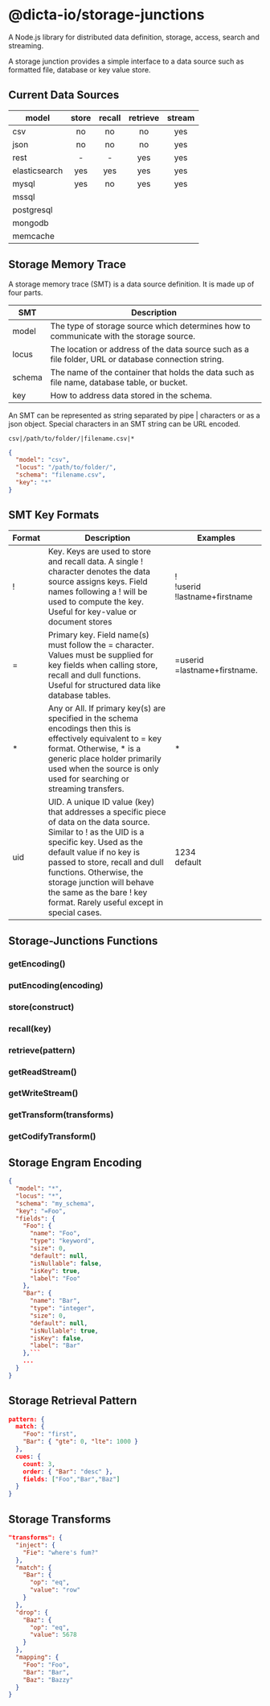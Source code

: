 # @dicta-io/storage-junctions

A Node.js library for distributed data definition, storage, access, search and streaming.

A storage junction provides a simple interface to a data source such as formatted file, database or key value store.

## Current Data Sources

| model | store | recall | retrieve | stream |
| --- | :---: | :---: | :---: | :---: |
| csv | no | no | no | yes |
| json | no | no | no | yes |
| rest | - | - | yes | yes |
| elasticsearch | yes | yes | yes | yes |
| mysql | yes | no | yes | yes |
| mssql | | | |
| postgresql | | | |
| mongodb | | | |
| memcache | | | |

## Storage Memory Trace

A storage memory trace (SMT) is a data source definition.  It is made up of four parts.

| SMT | Description |
| --- | --- |
| model | The type of storage source which determines how to communicate with the storage source. |
| locus | The location or address of the data source such as a file folder, URL or database connection string. |
| schema | The name of the container that holds the data such as file name, database table, or bucket. |
| key | How to address data stored in the schema. | 

An SMT can be represented as string separated by pipe | characters or as a json object. Special characters in an SMT string can be URL encoded.

```
csv|/path/to/folder/|filename.csv|*
```

```json
{
  "model": "csv",
  "locus": "/path/to/folder/",
  "schema": "filename.csv",
  "key": "*"
}
````
## SMT Key Formats

| Format | Description | Examples |
| --- | --- | --- |
| ! | Key. Keys are used to store and recall data. A single ! character denotes the data source assigns keys.  Field names following a ! will be used to compute the key. Useful for key-value or document stores | !<br /> !userid<br/> !lastname+firstname |
| = | Primary key. Field name(s) must follow the = character.  Values must be supplied for key fields when calling store, recall and dull functions. Useful for structured data like database tables. | =userid<br/> =lastname+firstname. |
| * | Any or All. If primary key(s) are specified in the schema encodings then this is effectively equivalent to = key format. Otherwise, * is a generic place holder primarily used when the source is only used for searching or streaming transfers. | * |
| uid | UID. A unique ID value (key) that addresses a specific piece of data on the data source. Similar to ! as the UID is a specific key. Used as the default value if no key is passed to store, recall and dull functions. Otherwise, the storage junction will behave the same as the bare ! key format. Rarely useful except in special cases. | 1234<br /> default |

## Storage-Junctions Functions

### getEncoding()

### putEncoding(encoding)

### store(construct)

### recall(key)

### retrieve(pattern)

### getReadStream()

### getWriteStream()

### getTransform(transforms)

### getCodifyTransform()


## Storage Engram Encoding

```json
{
  "model": "*",
  "locus": "*",
  "schema": "my_schema",
  "key": "=Foo",
  "fields": {
    "Foo": {
      "name": "Foo",
      "type": "keyword",
      "size": 0,
      "default": null,
      "isNullable": false,
      "isKey": true,
      "label": "Foo"
    },
    "Bar": {
      "name": "Bar",
      "type": "integer",
      "size": 0,
      "default": null,
      "isNullable": true,
      "isKey": false,
      "label": "Bar"
    },```
    ...
  }
}
```

## Storage Retrieval Pattern

```json
pattern: {
  match: {
    "Foo": "first",
    "Bar": { "gte": 0, "lte": 1000 }
  },
  cues: {
    count: 3,
    order: { "Bar": "desc" },
    fields: ["Foo","Bar","Baz"]
  }
}
```

## Storage Transforms

```json
"transforms": {
  "inject": {
    "Fie": "where's fum?"
  },
  "match": {
    "Bar": {
      "op": "eq",
      "value": "row"
    }
  },
  "drop": {
    "Baz": {
      "op": "eq",
      "value": 5678
    }
  },
  "mapping": {
    "Foo": "Foo",
    "Bar": "Bar",
    "Baz": "Bazzy"
  }
}
```
